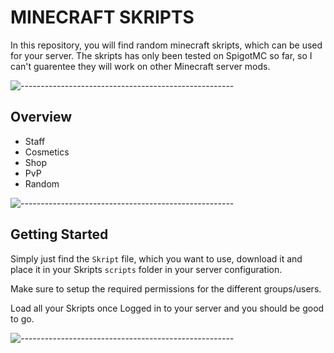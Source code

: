 # MINECRAFT SKRIPTS
In this repository, you will find random minecraft skripts, which can be used for your server. The skripts has only been tested on SpigotMC so far, so I can't guarentee they will work on other Minecraft server mods.

![-----------------------------------------------------](https://raw.githubusercontent.com/andreasbm/readme/master/assets/lines/rainbow.png)

## Overview
<ul>
  <li>Staff</li>
  <li>Cosmetics</li>
  <li>Shop</li>
  <li>PvP</li>
  <li>Random</li>
</ul>

![-----------------------------------------------------](https://raw.githubusercontent.com/andreasbm/readme/master/assets/lines/rainbow.png)

## Getting Started
Simply just find the <code>Skript</code> file, which you want to use, download it and place it in your Skripts <code>scripts</code> folder in your server configuration.

Make sure to setup the required permissions for the different groups/users.

Load all your Skripts once Logged in to your server and you should be good to go.

![-----------------------------------------------------](https://raw.githubusercontent.com/andreasbm/readme/master/assets/lines/rainbow.png)
